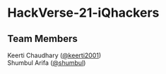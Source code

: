 # HackVerse-21-iQhackers
## Team Members

Keerti Chaudhary ([@keerti2001](https://github.com/keerti2001)) <br />
Shumbul Arifa ([@shumbul](https://github.com/shumbul))
